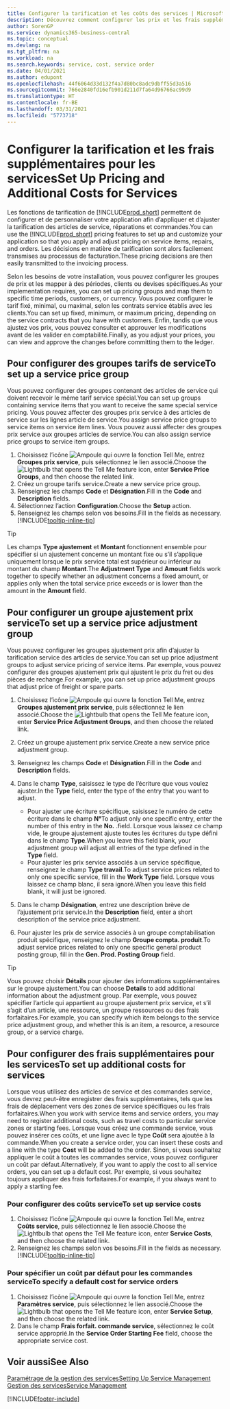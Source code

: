 ```yaml
---
title: Configurer la tarification et les coûts des services | Microsoft Docs
description: Découvrez comment configurer les prix et les frais supplémentaires des services.
author: SorenGP
ms.service: dynamics365-business-central
ms.topic: conceptual
ms.devlang: na
ms.tgt_pltfrm: na
ms.workload: na
ms.search.keywords: service, cost, service order
ms.date: 04/01/2021
ms.author: edupont
ms.openlocfilehash: 44f6064d33d132f4a7d80bc8adc9dbff55d3a516
ms.sourcegitcommit: 766e2840fd16efb901d211d7fa64d96766ac99d9
ms.translationtype: HT
ms.contentlocale: fr-BE
ms.lasthandoff: 03/31/2021
ms.locfileid: "5773718"
---
```

# <a name="set-up-pricing-and-additional-costs-for-services"></a><span data-ttu-id="a9457-103">Configurer la tarification et les frais supplémentaires pour les services</span><span class="sxs-lookup"><span data-stu-id="a9457-103">Set Up Pricing and Additional Costs for Services</span></span>
<span data-ttu-id="a9457-104">Les fonctions de tarification de [!INCLUDE[prod_short](includes/prod_short.md)] permettent de configurer et de personnaliser votre application afin d’appliquer et d’ajuster la tarification des articles de service, réparations et commandes.</span><span class="sxs-lookup"><span data-stu-id="a9457-104">You can use the [!INCLUDE[prod_short](includes/prod_short.md)] pricing features to set up and customize your application so that you apply and adjust pricing on service items, repairs, and orders.</span></span> <span data-ttu-id="a9457-105">Les décisions en matière de tarification sont alors facilement transmises au processus de facturation.</span><span class="sxs-lookup"><span data-stu-id="a9457-105">These pricing decisions are then easily transmitted to the invoicing process.</span></span>  
  
<span data-ttu-id="a9457-106">Selon les besoins de votre installation, vous pouvez configurer les groupes de prix et les mapper à des périodes, clients ou devises spécifiques.</span><span class="sxs-lookup"><span data-stu-id="a9457-106">As your implementation requires, you can set up pricing groups and map them to specific time periods, customers, or currency.</span></span> <span data-ttu-id="a9457-107">Vous pouvez configurer le tarif fixé, minimal, ou maximal, selon les contrats service établis avec les clients.</span><span class="sxs-lookup"><span data-stu-id="a9457-107">You can set up fixed, minimum, or maximum pricing, depending on the service contracts that you have with customers.</span></span> <span data-ttu-id="a9457-108">Enfin, tandis que vous ajustez vos prix, vous pouvez consulter et approuver les modifications avant de les valider en comptabilité.</span><span class="sxs-lookup"><span data-stu-id="a9457-108">Finally, as you adjust your prices, you can view and approve the changes before committing them to the ledger.</span></span>  

## <a name="to-set-up-a-service-price-group"></a><span data-ttu-id="a9457-109">Pour configurer des groupes tarifs de service</span><span class="sxs-lookup"><span data-stu-id="a9457-109">To set up a service price group</span></span>
<span data-ttu-id="a9457-110">Vous pouvez configurer des groupes contenant des articles de service qui doivent recevoir le même tarif service spécial.</span><span class="sxs-lookup"><span data-stu-id="a9457-110">You can set up groups containing service items that you want to receive the same special service pricing.</span></span> <span data-ttu-id="a9457-111">Vous pouvez affecter des groupes prix service à des articles de service sur les lignes article de service.</span><span class="sxs-lookup"><span data-stu-id="a9457-111">You assign service price groups to service items on service item lines.</span></span> <span data-ttu-id="a9457-112">Vous pouvez aussi affecter des groupes prix service aux groupes articles de service.</span><span class="sxs-lookup"><span data-stu-id="a9457-112">You can also assign service price groups to service item groups.</span></span>  

1. <span data-ttu-id="a9457-113">Choisissez l’icône ![Ampoule qui ouvre la fonction Tell Me](media/ui-search/search_small.png "Dites-moi ce que vous voulez faire"), entrez **Groupes prix service**, puis sélectionnez le lien associé.</span><span class="sxs-lookup"><span data-stu-id="a9457-113">Choose the ![Lightbulb that opens the Tell Me feature](media/ui-search/search_small.png "Tell me what you want to do") icon, enter **Service Price Groups**, and then choose the related link.</span></span>  
2. <span data-ttu-id="a9457-114">Créez un groupe tarifs service.</span><span class="sxs-lookup"><span data-stu-id="a9457-114">Create a new service price group.</span></span>  
3. <span data-ttu-id="a9457-115">Renseignez les champs **Code** et **Désignation**.</span><span class="sxs-lookup"><span data-stu-id="a9457-115">Fill in the **Code** and **Description** fields.</span></span>  
4. <span data-ttu-id="a9457-116">Sélectionnez l’action **Configuration**.</span><span class="sxs-lookup"><span data-stu-id="a9457-116">Choose the **Setup** action.</span></span>  
2. <span data-ttu-id="a9457-117">Renseignez les champs selon vos besoins.</span><span class="sxs-lookup"><span data-stu-id="a9457-117">Fill in the fields as necessary.</span></span> [!INCLUDE[tooltip-inline-tip](includes/tooltip-inline-tip_md.md)]  

 > [!Tip]
 > <span data-ttu-id="a9457-118">Les champs **Type ajustement** et **Montant** fonctionnent ensemble pour spécifier si un ajustement concerne un montant fixe ou s’il s’applique uniquement lorsque le prix service total est supérieur ou inférieur au montant du champ **Montant**.</span><span class="sxs-lookup"><span data-stu-id="a9457-118">The **Adjustment Type** and **Amount** fields work together to specify whether an adjustment concerns a fixed amount, or applies only when the total service price exceeds or is lower than the amount in the **Amount** field.</span></span>  

## <a name="to-set-up-a-service-price-adjustment-group"></a><span data-ttu-id="a9457-119">Pour configurer un groupe ajustement prix service</span><span class="sxs-lookup"><span data-stu-id="a9457-119">To set up a service price adjustment group</span></span>  
<span data-ttu-id="a9457-120">Vous pouvez configurer les groupes ajustement prix afin d’ajuster la tarification service des articles de service.</span><span class="sxs-lookup"><span data-stu-id="a9457-120">You can set up price adjustment groups to adjust service pricing of service items.</span></span> <span data-ttu-id="a9457-121">Par exemple, vous pouvez configurer des groupes ajustement prix qui ajustent le prix du fret ou des pièces de rechange.</span><span class="sxs-lookup"><span data-stu-id="a9457-121">For example, you can set up price adjustment groups that adjust price of freight or spare parts.</span></span>  
  
1. <span data-ttu-id="a9457-122">Choisissez l’icône ![Ampoule qui ouvre la fonction Tell Me](media/ui-search/search_small.png "Dites-moi ce que vous voulez faire"), entrez **Groupes ajustement prix service**, puis sélectionnez le lien associé.</span><span class="sxs-lookup"><span data-stu-id="a9457-122">Choose the ![Lightbulb that opens the Tell Me feature](media/ui-search/search_small.png "Tell me what you want to do") icon, enter **Service Price Adjustment Groups**, and then choose the related link.</span></span>  
2. <span data-ttu-id="a9457-123">Créez un groupe ajustement prix service.</span><span class="sxs-lookup"><span data-stu-id="a9457-123">Create a new service price adjustment group.</span></span>  
3. <span data-ttu-id="a9457-124">Renseignez les champs **Code** et **Désignation**.</span><span class="sxs-lookup"><span data-stu-id="a9457-124">Fill in the **Code** and **Description** fields.</span></span>  
4. <span data-ttu-id="a9457-125">Dans le champ **Type**, saisissez le type de l’écriture que vous voulez ajuster.</span><span class="sxs-lookup"><span data-stu-id="a9457-125">In the **Type** field, enter the type of the entry that you want to adjust.</span></span>  
  
    * <span data-ttu-id="a9457-126">Pour ajuster une écriture spécifique, saisissez le numéro de cette écriture dans le champ **N°**</span><span class="sxs-lookup"><span data-stu-id="a9457-126">To adjust only one specific entry, enter the number of this entry in the **No.**</span></span> <span data-ttu-id="a9457-127">.</span><span class="sxs-lookup"><span data-stu-id="a9457-127">field.</span></span> <span data-ttu-id="a9457-128">Lorsque vous laissez ce champ vide, le groupe ajustement ajuste toutes les écritures du type défini dans le champ **Type**.</span><span class="sxs-lookup"><span data-stu-id="a9457-128">When you leave this field blank, your adjustment group will adjust all entries of the type defined in the **Type** field.</span></span>  
    * <span data-ttu-id="a9457-129">Pour ajuster les prix service associés à un service spécifique, renseignez le champ **Type travail**.</span><span class="sxs-lookup"><span data-stu-id="a9457-129">To adjust service prices related to only one specific service, fill in the **Work Type** field.</span></span> <span data-ttu-id="a9457-130">Lorsque vous laissez ce champ blanc, il sera ignoré.</span><span class="sxs-lookup"><span data-stu-id="a9457-130">When you leave this field blank, it will just be ignored.</span></span>  
  
5. <span data-ttu-id="a9457-131">Dans le champ **Désignation**, entrez une description brève de l’ajustement prix service.</span><span class="sxs-lookup"><span data-stu-id="a9457-131">In the **Description** field, enter a short description of the service price adjustment.</span></span>  
6. <span data-ttu-id="a9457-132">Pour ajuster les prix de service associés à un groupe comptabilisation produit spécifique, renseignez le champ **Groupe compta. produit**.</span><span class="sxs-lookup"><span data-stu-id="a9457-132">To adjust service prices related to only one specific general product posting group, fill in the **Gen. Prod. Posting Group** field.</span></span>

> [!Tip]
> <span data-ttu-id="a9457-133">Vous pouvez choisir **Détails** pour ajouter des informations supplémentaires sur le groupe ajustement.</span><span class="sxs-lookup"><span data-stu-id="a9457-133">You can choose **Details** to add additional information about the adjustment group.</span></span> <span data-ttu-id="a9457-134">Par exemple, vous pouvez spécifier l’article qui appartient au groupe ajustement prix service, et s’il s’agit d’un article, une ressource, un groupe ressources ou des frais forfaitaires.</span><span class="sxs-lookup"><span data-stu-id="a9457-134">For example, you can specify which item belongs to the service price adjustment group, and whether this is an item, a resource, a resource group, or a service charge.</span></span>  

## <a name="to-set-up-additional-costs-for-services"></a><span data-ttu-id="a9457-135">Pour configurer des frais supplémentaires pour les services</span><span class="sxs-lookup"><span data-stu-id="a9457-135">To set up additional costs for services</span></span>
<span data-ttu-id="a9457-136">Lorsque vous utilisez des articles de service et des commandes service, vous devrez peut-être enregistrer des frais supplémentaires, tels que les frais de déplacement vers des zones de service spécifiques ou les frais forfaitaires.</span><span class="sxs-lookup"><span data-stu-id="a9457-136">When you work with service items and service orders, you may need to register additional costs, such as travel costs to particular service zones or starting fees.</span></span> <span data-ttu-id="a9457-137">Lorsque vous créez une commande service, vous pouvez insérer ces coûts, et une ligne avec le type **Coût** sera ajoutée à la commande.</span><span class="sxs-lookup"><span data-stu-id="a9457-137">When you create a service order, you can insert these costs and a line with the type **Cost** will be added to the order.</span></span> <span data-ttu-id="a9457-138">Sinon, si vous souhaitez appliquer le coût à toutes les commandes service, vous pouvez configurer un coût par défaut.</span><span class="sxs-lookup"><span data-stu-id="a9457-138">Alternatively, if you want to apply the cost to all service orders, you can set up a default cost.</span></span> <span data-ttu-id="a9457-139">Par exemple, si vous souhaitez toujours appliquer des frais forfaitaires.</span><span class="sxs-lookup"><span data-stu-id="a9457-139">For example, if you always want to apply a starting fee.</span></span>
  
### <a name="to-set-up-service-costs"></a><span data-ttu-id="a9457-140">Pour configurer des coûts service</span><span class="sxs-lookup"><span data-stu-id="a9457-140">To set up service costs</span></span>
1. <span data-ttu-id="a9457-141">Choisissez l’icône ![Ampoule qui ouvre la fonction Tell Me](media/ui-search/search_small.png "Dites-moi ce que vous voulez faire"), entrez **Coûts service**, puis sélectionnez le lien associé.</span><span class="sxs-lookup"><span data-stu-id="a9457-141">Choose the ![Lightbulb that opens the Tell Me feature](media/ui-search/search_small.png "Tell me what you want to do") icon, enter **Service Costs**, and then choose the related link.</span></span> 
2. <span data-ttu-id="a9457-142">Renseignez les champs selon vos besoins.</span><span class="sxs-lookup"><span data-stu-id="a9457-142">Fill in the fields as necessary.</span></span> [!INCLUDE[tooltip-inline-tip](includes/tooltip-inline-tip_md.md)]  

### <a name="to-specify-a-default-cost-for-service-orders"></a><span data-ttu-id="a9457-143">Pour spécifier un coût par défaut pour les commandes service</span><span class="sxs-lookup"><span data-stu-id="a9457-143">To specify a default cost for service orders</span></span>
1. <span data-ttu-id="a9457-144">Choisissez l’icône ![Ampoule qui ouvre la fonction Tell Me](media/ui-search/search_small.png "Dites-moi ce que vous voulez faire"), entrez **Paramètres service**, puis sélectionnez le lien associé.</span><span class="sxs-lookup"><span data-stu-id="a9457-144">Choose the ![Lightbulb that opens the Tell Me feature](media/ui-search/search_small.png "Tell me what you want to do") icon, enter **Service Setup**, and then choose the related link.</span></span> 
2. <span data-ttu-id="a9457-145">Dans le champ **Frais forfait. commande service**, sélectionnez le coût service approprié.</span><span class="sxs-lookup"><span data-stu-id="a9457-145">In the **Service Order Starting Fee** field, choose the appropriate service cost.</span></span>

## <a name="see-also"></a><span data-ttu-id="a9457-146">Voir aussi</span><span class="sxs-lookup"><span data-stu-id="a9457-146">See Also</span></span>
[<span data-ttu-id="a9457-147">Paramétrage de la gestion des services</span><span class="sxs-lookup"><span data-stu-id="a9457-147">Setting Up Service Management</span></span>](service-setup-service.md)  
[<span data-ttu-id="a9457-148">Gestion des services</span><span class="sxs-lookup"><span data-stu-id="a9457-148">Service Management</span></span>](service-service.md)  


[!INCLUDE[footer-include](includes/footer-banner.md)]